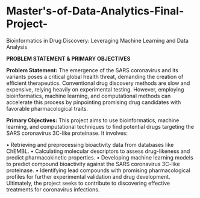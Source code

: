 # Master's-of-Data-Analytics-Final-Project-
Bioinformatics in Drug Discovery: Leveraging Machine Learning and Data Analysis

**PROBLEM STATEMENT & PRIMARY OBJECTIVES**

**Problem Statement:** The emergence of the SARS coronavirus and its variants
poses a critical global health threat, demanding the creation of efficient
therapeutics.
Conventional drug discovery methods are slow and expensive, relying heavily on
experimental testing. However, employing bioinformatics, machine learning, and
computational methods can accelerate this process by pinpointing promising drug
candidates with favorable pharmacological traits.

**Primary Objectives:**
This project aims to use bioinformatics, machine learning, and computational
techniques to find potential drugs targeting the SARS coronavirus 3C-like
proteinase. It involves:

• Retrieving and preprocessing bioactivity data from databases like
ChEMBL.
• Calculating molecular descriptors to assess drug-likeness and predict
pharmacokinetic properties.
• Developing machine learning models to predict compound bioactivity
against the SARS coronavirus 3C-like proteinase.
• Identifying lead compounds with promising pharmacological profiles for
further experimental validation and drug development. Ultimately, the
project seeks to contribute to discovering effective treatments for
coronavirus infections.
